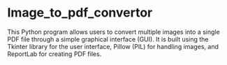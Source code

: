 # Image_to_pdf_convertor
This Python program allows users to convert multiple images into a single PDF file through a simple graphical interface (GUI). It is built using the Tkinter library for the user interface, Pillow (PIL) for handling images, and ReportLab for creating PDF files.
